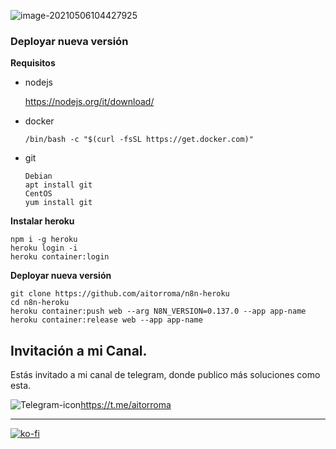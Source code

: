 ![image-20210506104427925](https://tva1.sinaimg.cn/large/008i3skNgy1gq8sv4q7cqj303k03kweo.jpg)

### Deployar nueva versión

**Requisitos**

* nodejs

  https://nodejs.org/it/download/

* docker

  ```
  /bin/bash -c "$(curl -fsSL https://get.docker.com)"
  ```

* git

  ```
  Debian
  apt install git
  CentOS
  yum install git
  ```

  

**Instalar heroku**

```
npm i -g heroku
heroku login -i
heroku container:login
```

**Deployar nueva versión**

```
git clone https://github.com/aitorroma/n8n-heroku
cd n8n-heroku
heroku container:push web --arg N8N_VERSION=0.137.0 --app app-name
heroku container:release web --app app-name
```



## Invitación a mi Canal.

Estás invitado a mi canal de telegram, donde publico más soluciones como esta.

![Telegram-icon](https://tva1.sinaimg.cn/large/008i3skNgy1guctnvd002j600w00w0r202.jpg)https://t.me/aitorroma

----------------------------------------------------------

[![ko-fi](https://ko-fi.com/img/githubbutton_sm.svg)](https://ko-fi.com/J3J64AN17)

